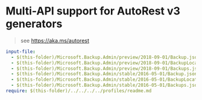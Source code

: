 # Multi-API support for AutoRest v3 generators

> see https://aka.ms/autorest

``` yaml $(enable-multi-api)
input-file:
  - $(this-folder)/Microsoft.Backup.Admin/preview/2018-09-01/Backup.json
  - $(this-folder)/Microsoft.Backup.Admin/preview/2018-09-01/BackupLocations.json
  - $(this-folder)/Microsoft.Backup.Admin/preview/2018-09-01/Backups.json
  - $(this-folder)/Microsoft.Backup.Admin/stable/2016-05-01/Backup.json
  - $(this-folder)/Microsoft.Backup.Admin/stable/2016-05-01/BackupLocations.json
  - $(this-folder)/Microsoft.Backup.Admin/stable/2016-05-01/Backups.json
require: $(this-folder)/../../../../profiles/readme.md
```
